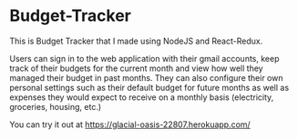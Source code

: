 # Budget-Tracker

This is Budget Tracker that I made using NodeJS and React-Redux.

Users can sign in to the web application with their gmail accounts, keep track of their budgets for the current month and 
view how well they managed their budget in past months. They can also configure their own personal settings such as their
default budget for future months as well as expenses they would expect to receive on a monthly basis (electricity, groceries, 
housing, etc.)

You can try it out at https://glacial-oasis-22807.herokuapp.com/
